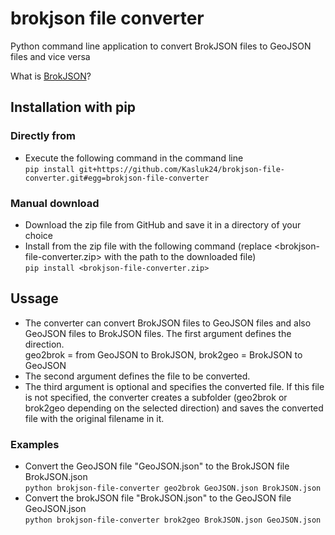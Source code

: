 # brokjson file converter

Python command line application to convert BrokJSON files to GeoJSON files and vice versa

What is [BrokJSON](https://www.brokjson.dev/)?

## Installation with pip
### Directly from
- Execute the following command in the command line <br>
`pip install git+https://github.com/Kasluk24/brokjson-file-converter.git#egg=brokjson-file-converter`

### Manual download
- Download the zip file from GitHub and save it in a directory of your choice
- Install from the zip file with the following command (replace <brokjson-file-converter.zip> with the path to the downloaded file) <br>
`pip install <brokjson-file-converter.zip>`

## Ussage
- The converter can convert BrokJSON files to GeoJSON files and also GeoJSON files to BrokJSON files. The first argument defines the direction.<br>
geo2brok = from GeoJSON to BrokJSON, brok2geo = BrokJSON to GeoJSON
- The second argument defines the file to be converted.
- The third argument is optional and specifies the converted file. If this file is not specified, the converter creates a subfolder (geo2brok or brok2geo depending on the selected direction) and saves the converted file with the original filename in it.

### Examples
- Convert the GeoJSON file "GeoJSON.json" to the BrokJSON file BrokJSON.json<br>
`python brokjson-file-converter geo2brok GeoJSON.json BrokJSON.json`
- Convert the brokJSON file "BrokJSON.json" to the GeoJSON file GeoJSON.json<br>
`python brokjson-file-converter brok2geo BrokJSON.json GeoJSON.json`
